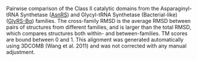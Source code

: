 Pairwise comparison of the Class II catalytic domains from the Asparaginyl-tRNA Synthetase (<a href='/class2/asn'>AsnRS</a>) and Glycyl-tRNA Synthetase (Bacterial-like) (<a href='/class2/gly2'>GlyRS-Bα</a>) families. 
	The cross-family RMSD is the average RMSD between pairs of structures from different families, and is
	 larger than the total RMSD, which compares structures both within- and between-families. TM scores are bound between 0 and 1. 
	 This alignment was generated automatically using 3DCOMB (Wang et al. 2011) and was not corrected with any manual adjustment.
